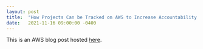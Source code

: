 ```yaml
---
layout: post
title:  "How Projects Can be Tracked on AWS to Increase Accountability and Reduce Cost"
date:   2021-11-16 09:00:00 -0400
---
```

This is an AWS blog post hosted [here](https://aws.amazon.com/blogs/mt/how-projects-can-be-tracked-on-aws-to-increase-accountability-and-reduce-cost/). 